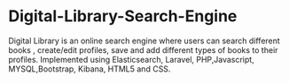 # Digital-Library-Search-Engine
Digital Library is an online search engine where users can search different books , create/edit profiles, save and add different types of books to their profiles. Implemented using Elasticsearch, Laravel, PHP,Javascript, MYSQL,Bootstrap, Kibana, HTML5 and CSS.
